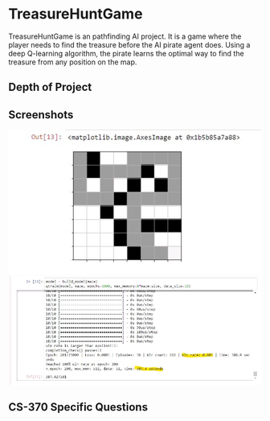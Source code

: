 # TreasureHuntGame

TreasureHuntGame is an pathfinding AI project. It is a game where the player needs to find the treasure before the AI pirate agent does. Using a deep Q-learning algorithm, the pirate learns the optimal way to find the treasure from any position on the map.

## Depth of Project

## Screenshots

![Game map](Screenshots/map.jpg)
![Problem solved in less than 7 minutes](Screenshots/problemSolved.jpg)

## CS-370 Specific Questions
